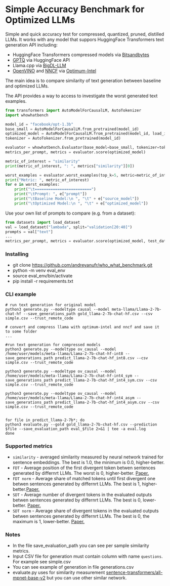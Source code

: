 # Simple Accuracy Benchmark for Optimized LLMs

Simple and quick accuracy test for compressed, quantized, pruned, distilled LLMs. It works with any model that suppors HuggingFace Transformers text generation API including:
* HuggingFace Transformers compressed models via [Bitsandbytes](https://huggingface.co/docs/transformers/main_classes/quantization#transformers.BitsAndBytesConfig)
* [GPTQ](https://huggingface.co/docs/transformers/main_classes/quantization#transformers.GPTQConfig) via HuggingFace API
* Llama.cpp via [BigDL-LLM](https://github.com/intel-analytics/BigDL/tree/main/python/llm)
* [OpenVINO](https://github.com/openvinotoolkit/openvino) and [NNCF](https://github.com/openvinotoolkit/nncf) via [Optimum-Intel](https://github.com/huggingface/optimum-intel)

The main idea is to compare similarity of text generation between baseline and optimized LLMs.

The API provides a way to access to investigate the worst generated text examples.

```python
from transformers import AutoModelForCausalLM, AutoTokenizer
import whowhatbench

model_id = "facebook/opt-1.3b"
base_small = AutoModelForCausalLM.from_pretrained(model_id)
optimized_model = AutoModelForCausalLM.from_pretrained(model_id, load_in_4bit=True, device_map="auto")
tokenizer = AutoTokenizer.from_pretrained(model_id)

evaluator = whowhatbench.Evaluator(base_model=base_small, tokenizer=tokenizer)
metrics_per_prompt, metrics = evaluator.score(optimized_model)

metric_of_interest = "similarity"
print(metric_of_interest, ": ", metrics["similarity"][0])

worst_examples = evaluator.worst_examples(top_k=5, metric=metric_of_interest)
print("Metric: ", metric_of_interest)
for e in worst_examples:
    print("\t=========================")
    print("\tPrompt: ", e["prompt"])
    print("\tBaseline Model:\n ", "\t" + e["source_model"])
    print("\tOptimized Model:\n ", "\t" + e["optimized_model"])

```

Use your own list of prompts to compare (e.g. from a dataset):
```python
from datasets import load_dataset
val = load_dataset("lambada", split="validation[20:40]")
prompts = val["text"]
...
metrics_per_prompt, metrics = evaluator.score(optimized_model, test_data=prompts)
```

### Installing

* git clone https://github.com/andreyanufr/who_what_benchmark.git
* python -m venv eval_env
* source eval_env/bin/activate
* pip install -r requirements.txt

### CLI example

```
# run text generation for original model
python3 generate.py --modeltype causal --model meta-llama/Llama-2-7b-chat-hf --save_generations_path gold_llama-2-7b-chat-hf.csv --csv simple.csv --trust_remote_code

# convert and compress llama with optimum-intel and nncf and save it to some folder
...

#run text generation for compressed models
python3 generate.py --modeltype ov_causal --model /home/user/models/meta-llama/Llama-2-7b-chat-hf-int8 --save_generations_path predict_llama-2-7b-chat-hf_int8.csv --csv simple.csv --trust_remote_code

python3 generate.py --modeltype ov_causal --model /home/user/models/meta-llama/Llama-2-7b-chat-hf-int4_sym --save_generations_path predict_llama-2-7b-chat-hf_int4_sym.csv --csv simple.csv --trust_remote_code

python3 generate.py --modeltype ov_causal --model /home/user/models/meta-llama/Llama-2-7b-chat-hf-int4_asym --save_generations_path predict_llama-2-7b-chat-hf_int4_asym.csv --csv simple.csv --trust_remote_code


for file in predict_llama-2-7b*; do
python3 evaluate.py --gold gold_llama-2-7b-chat-hf.csv --prediction $file --save_evaluation_path eval_$file 2>&1 | tee -a eval.log
done
```

### Supported metrics

* `similarity` - averaged similarity measured by neural network trained for sentence embeddings. The best is 1.0, the minimum is 0.0, higher-better.
* `FDT` - Average position of the first divergent token betwen sentences generated by differnrt LLMs. The worst is 0, higher-better. [Paper.](https://arxiv.org/abs/2311.01544)
* `FDT norm` - Average share of matched tokens until first divergent one betwen sentences generated by differnrt LLMs. The best is 1, higher-better.[Paper.](https://arxiv.org/abs/2311.01544)
* `SDT` - Average number of divergent tokens in the evaluated outputs betwen sentences generated by differnrt LLMs. The best is 0, lower-better. [Paper.](https://arxiv.org/abs/2311.01544)
* `SDT norm` - Average share of divergent tokens in the evaluated outputs betwen sentences generated by differnrt LLMs. The best is 0, the maximum is 1, lower-better. [Paper.](https://arxiv.org/abs/2311.01544)

### Notes

* In the file save_evaluation_path you can see per sample similarity metrics.
* Input CSV file for generation must contain column with name `questions`. For example see simple.csv
* You can see example of generation in file generations.csv
* evaluate.py uses for similarity measurement [sentence-transformers/all-mpnet-base-v2](https://huggingface.co/sentence-transformers/all-mpnet-base-v2) but you can use other similar network.
